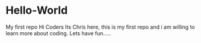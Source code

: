 # Hello-World
My first repo
Hi Coders 
Its Chris here, this is my first repo and i am willing to learn more about coding. Lets have fun.....
